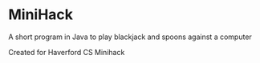 # MiniHack
A short program in Java to play blackjack and spoons against a computer

Created for Haverford CS Minihack
